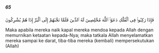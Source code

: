 ##### 65

<span class="ayah">فَإِذَا رَكِبُوا۟ فِى ٱلْفُلْكِ دَعَوُا۟ ٱللَّهَ مُخْلِصِينَ لَهُ ٱلدِّينَ فَلَمَّا نَجَّىٰهُمْ إِلَى ٱلْبَرِّ إِذَا هُمْ يُشْرِكُونَ</span>

<span class="ayah_translation">Maka apabila mereka naik kapal mereka mendoa kepada Allah dengan memurnikan ketaatan kepada-Nya; maka tatkala Allah menyelamatkan mereka sampai ke darat, tiba-tiba mereka (kembali) mempersekutukan (Allah)</span>
